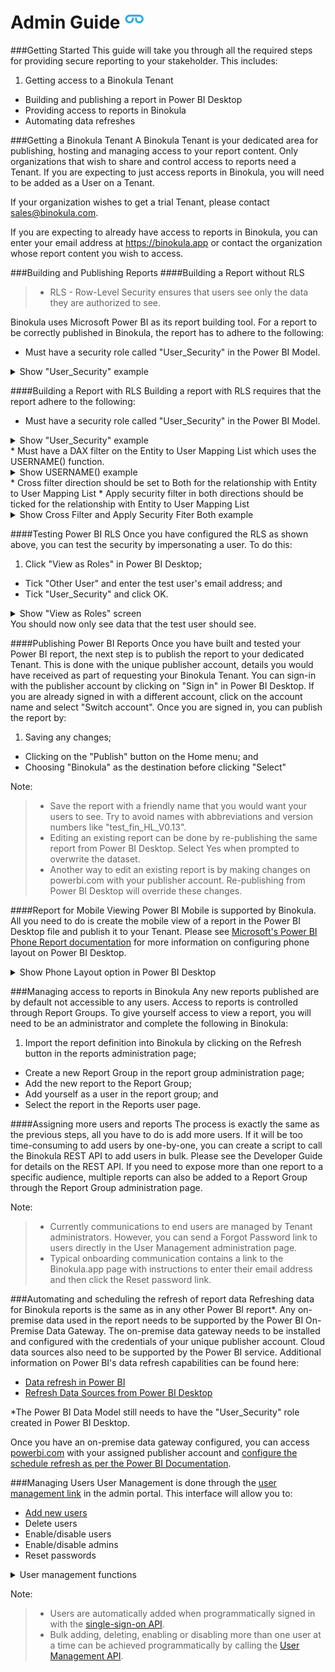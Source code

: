 # Admin Guide ![](images/favicon.png)

###Getting Started
This guide will take you through all the required steps for providing secure reporting to your stakeholder. This includes:

1. Getting access to a Binokula Tenant
+ Building and publishing a report in Power BI Desktop
+ Providing access to reports in Binokula
+ Automating data refreshes


###Getting a Binokula Tenant
A Binokula Tenant is your dedicated area for publishing, hosting and managing access to your report content. Only organizations that wish to share and control access to reports need a Tenant. If you are expecting to just access reports in Binokula, you will need to be added as a User on a Tenant.

If your organization wishes to get a trial Tenant, please contact <sales@binokula.com>.

If you are expecting to already have access to reports in Binokula, you can enter your email address at <https://binokula.app> or contact the organization whose report content you wish to access.

###Building and Publishing Reports
####Building a Report without RLS

> * RLS - Row-Level Security ensures that users see only the data they are authorized to see.

Binokula uses Microsoft Power BI as its report building tool. For a report to be correctly published in Binokula, the report has to adhere to the following:

* Must have a security role called "User_Security" in the Power BI Model.
<details>
  <summary>
    Show "User_Security" example
  </summary>
  ![alt text](images/admin-guide/user_security_role.PNG "User_Security role")
</details>

####Building a Report with RLS
Building a report with RLS requires that the report adhere to the following:

* Must have a security role called "User_Security" in the Power BI Model.
<details>
  <summary>
    Show "User_Security" example
  </summary>
  ![alt text](images/admin-guide/user_security_role.PNG "User_Security role")
</details>
* Must have a DAX filter on the Entity to User Mapping List which uses the USERNAME() function.
<details>
  <summary>
    Show USERNAME() example
  </summary>
  ![alt text](images/admin-guide/username_filter.PNG "USERNAME() filter")
</details>
* Cross filter direction should be set to Both for the relationship with Entity to User Mapping List
* Apply security filter in both directions should be ticked for the relationship with Entity to User Mapping List
<details>
  <summary>
    Show Cross Filter and Apply Security Fiter Both example
  </summary>
  ![alt text](images/admin-guide/filter_both_tick.PNG "Both filter example")
</details>

####Testing Power BI RLS
Once you have configured the RLS as shown above, you can test the security by impersonating a user. To do this:

1. Click "View as Roles" in Power BI Desktop;
+ Tick "Other User" and enter the test user's email address; and
+ Tick "User_Security" and click OK.
<details>
  <summary>
    Show "View as Roles" screen
  </summary>
  ![alt text](images/admin-guide/test_security.PNG "Test security example")
</details>
You should now only see data that the test user should see.

####Publishing Power BI Reports
Once you have built and tested your Power BI report, the next step is to publish the report to your dedicated Tenant. This is done with the unique publisher account, details you would have received as part of requesting your Binokula Tenant. You can sign-in with the publisher account by clicking on "Sign in" in Power BI Desktop. If you are already signed in with a different account, click on the account name and select "Switch account". Once you are signed in, you can publish the report by:

1. Saving any changes;
+ Clicking on the "Publish" button on the Home menu; and 
+ Choosing "Binokula" as the destination before clicking "Select"

Note:
> * Save the report with a friendly name that you would want your users to see. Try to avoid names with abbreviations and version numbers like "test_fin_HL_V0.13".
> * Editing an existing report can be done by re-publishing the same report from Power BI Desktop. Select Yes when prompted to overwrite the dataset.
> * Another way to edit an existing report is by making changes on powerbi.com with your publisher account. Re-publishing from Power BI Desktop will override these changes.

####Report for Mobile Viewing
Power BI Mobile is supported by Binokula. All you need to do is create the mobile view of a report in the Power BI Desktop file and publish it to your Tenant. Please see [Microsoft's Power BI Phone Report documentation](https://docs.microsoft.com/en-us/power-bi/desktop-create-phone-report) for more information on configuring phone layout on Power BI Desktop.
<details>
  <summary>
    Show Phone Layout option in Power BI Desktop
  </summary>
  ![alt text](images/admin-guide/phone_layout.PNG "Phone Layout example")
</details>


###Managing access to reports in Binokula
Any new reports published are by default not accessible to any users. Access to reports is controlled through Report Groups. To give yourself access to view a report, you will need to be an administrator and complete the following in Binokula:

1. Import the report definition into Binokula by clicking on the Refresh button in the reports administration page;
+ Create a new Report Group in the report group administration page;
+ Add the new report to the Report Group;
+ Add yourself as a user in the report group; and
+ Select the report in the Reports user page.

####Assigning more users and reports
The process is exactly the same as the previous steps, all you have to do is add more users. If it will be too time-consuming to add users by one-by-one, you can create a script to call the Binokula REST API to add users in bulk. Please see the Developer Guide for details on the REST API. If you need to expose more than one report to a specific audience, multiple reports can also be added to a Report Group through the Report Group administration page.

Note:
> * Currently communications to end users are managed by Tenant administrators. However, you can send a Forgot Password link to users directly in the User Management administration page.
> * Typical onboarding communication contains a link to the Binokula.app page with instructions to enter their email address and then click the Reset password link.

###Automating and scheduling the refresh of report data
Refreshing data for Binokula reports is the same as in any other Power BI report*. Any on-premise data used in the report needs to be supported by the Power BI On-Premise Data Gateway. The on-premise data gateway needs to be installed and configured with the credentials of your unique publisher account. Cloud data sources also need to be supported by the Power BI service. Additional information on Power BI's data refresh capabilities can be found here:

* [Data refresh in Power BI](https://docs.microsoft.com/en-us/power-bi/refresh-data)
* [Refresh Data Sources from Power BI Desktop](https://docs.microsoft.com/en-us/power-bi/refresh-data#power-bi-desktop-file)

*The Power BI Data Model still needs to have the "User_Security" role created in Power BI Desktop.

Once you have an on-premise data gateway configured, you can access [powerbi.com](https://powerbi.com) with your assigned publisher account and [configure the schedule refresh as per the Power BI Documentation](https://docs.microsoft.com/en-us/power-bi/refresh-scheduled-refresh).

###Managing Users
User Management is done through the [user management link](https://binokula.app/Admin/Users) in the admin portal. This interface will allow you to:

* [Add new users](https://binokula.app/Admin/AddUser)
* Delete users
* Enable/disable users
* Enable/disable admins
* Reset passwords
<details>
  <summary>
    User management functions
  </summary>
  ![alt text](images/admin-guide/user_functions.PNG "User management functions")
</details>

Note:
> * Users are automatically added when programmatically signed in with the [single-sign-on API](../developer-guide/#single-sign-on).
> * Bulk adding, deleting, enabling or disabling more than one user at a time can be achieved programmatically by calling the [User Management API](../developer-guide/#user-management).



